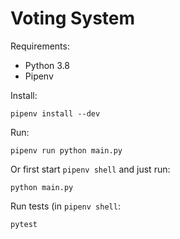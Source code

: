# Voting System

Requirements:

* Python 3.8
* Pipenv

Install:

    pipenv install --dev

Run:

    pipenv run python main.py

Or first start `pipenv shell` and just run:

    python main.py

Run tests (in `pipenv shell`:

    pytest
